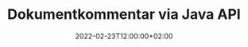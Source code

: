 ---
############################# Static ############################
layout: "product"
date: 2022-02-23T12:00:00+02:00
draft: false

product: "Annotation"
product_tag: "annotation"
platform: "Java"
platform_tag: "java"

############################# Head ############################
head_title: "Java Document Annotation API | Visa och kommentera PDF Word Excel PPTX-bilder"
head_description: "Java Document Annotation API. Visa, tagga, kommentera och kommentera PDF Word DOCX, Excel XLSX, PPTX, EML EMLX, VSS VSD, OTP, CAD och bildfilformat."

############################# Header ##########################
title: "Dokumentkommentar via Java API"
description: "Bygg Java-applikationer med möjligheter att visa och kommentera PDF, HTML, MS Office och andra dokumentformat utan att installera någon extern programvara."
button:
    enable: true
    icon: "fas fa-arrow-down"
    label: "Ladda ner gratis provversion"
    link: "https://downloads.groupdocs.com/annotation/java"

############################# SubMenu #########################
submenu:
    enable: true
    
    left:
        img_alt: "GroupDocs.Annotation for Java"
        image: "https://www.groupdocs.cloud/templates/groupdocs/images/product-logos/groupdocs-annotation-java.png"
        product: "GroupDocs.Annotation"
        platform: "Java"

    middle:
        button:
            # button loop
            - link: "#features"
              text: "Funktioner"

            # button loop
            - link: "https://products.groupdocs.app/annotation"
              text: "Livedemos"

            # button loop
            - link: "https://purchase.groupdocs.com/pricing/annotation/java"
              text: "Prissättning"

    right:
        link_download: "https://downloads.groupdocs.com/annotation"
        link_learn: "https://docs.groupdocs.com/annotation/java/"
        link_buy: "https://purchase.groupdocs.com"

############################# Overview ############################
overview:
    enable: true
    content: |
      GroupDocs.Annotation Java API är en produkt som låter dig arbeta med anteckningar i dokument på olika plattformar och operativsystem, såsom Android, MacOS, Linux, Windows. GroupDocs.Annotation tillhandahåller ett bibliotek med enkelt API som ger många fördelar: om du till exempel behöver hålla data konfidentiell eller välja hur mycket kraft du behöver för att arbeta med biblioteket, eller delvis ändra arbetet med kommentarer, är biblioteket mycket lätt och flexibel.

      GroupDocs.Annotation for Java API låter dig arbeta med olika typer av kommentarer, som inkluderar: Text, Polyline, Area, Underline, Point, Watermark, Arrow, Ellipse, Text Replacement, Distance, Text Field, Resource Redaction etc. Och stöder de flesta populära dokumentformat som: PDF, HTML, Microsoft Office Word, Excel-kalkylblad, PowerPoint-presentationer, Visio, Outlook-e-post, bilder, metafiler, CAD-ritningar och olika andra format. API:et ger möjlighet att få miniatyrbilder av dokumentsidor och stöder import och export av kommentarer till och från PDF-filer.

      Med hjälp av biblioteket kan du [lägga till](/annotation/java/bmp/), [redigera](/annotation/java/bmp/), [extrahera](/annotation/java/bmp/) och [radera](/annotation/java/bmp/) anteckningar från dokument, rotera dokument, ändra miniatyrbildslösning och detta är inte en komplett lista över alla möjligheter. Den erbjuder också en omfattande uppsättning dataobjekt för att anpassa anteckningsegenskaper enligt dina krav inom alla dokumentformat som stöds.

      Att arbeta med GroupDocs.Annotation for Java API är väldigt enkelt och består av bara några få grundläggande steg. Först måste du konfigurera en licens, sedan välja filen som du vill arbeta med, sedan manipulera på något sätt med dokumentkommentarer (ta bort/redigera/extrahera/ta bort) och spara resultatet. För mer information, se produkt [dokumentation](https://docs.groupdocs.com/annotation/java/getting-started/) eller våra [exempel](https://github.com/groupdocs-annotation/GroupDocs.Annotation -för-Java) set.
      
      GroupDocs.Annotation uppdateras regelbundet och ger support till sina kunder, du är alltid välkommen att ställa frågor till oss eller skicka dina idéer eller berätta om dina behov av något nytt och vi implementerar det gärna i våra nya versioner.
    tabs:
      enable: true
      
      ## TAB ONE ##
      tab_one:
        description: |
          Följande är en översikt över GroupDocs.Annotation för Java:
      
        right:
          enable: true
          icon: "fab fa-html5"
          title:  Översikt
          content: |
            * Lägg till anteckningar
            * Exportera kommentarer 
            * Importera kommentarer
            * Svarsbaserade kommentarer
            * Anteckningskompatibilitet
      
      ## TAB TWO ##
      tab_two:
        description: |
          GroupDocs.Annotation för Java stöder alla populära [dokumentfilformat](https://docs.groupdocs.com/annotation/java/supported-document-formats/) inklusive: Microsoft Office, PDF, bilder och många andra.

        left:
          enable: true
          table:
            # table loop
            - title: "Microsoft Office Formats"
              content: |
                * **Word**: [DOC](/annotation/java/doc/), [DOCX](/annotation/java/docx/), [DOCM](/annotation/java/docm/), [DOT](/annotation/java/dot/), [DOTX](/annotation/java/dotx/), [RTF](/annotation/java/rtf/)
                * **Excel**: [XLS](/annotation/java/xls/), [XLSX](/annotation/java/xlsx/), [XLSB](/annotation/java/xlsb/), [XLSM](/annotation/java/xlsm/)
                * **PowerPoint**: [PPT](/annotation/java/ppt/), [PPTX](/annotation/java/pptx/), [PPS](/annotation/java/pps/), [PPSX](/annotation/java/ppsx/), [POTM](/annotation/java/potm/), [POTX](/annotation/java/potx/), [PPSM](/annotation/java/ppsm/), [PPTM](/annotation/java/pptm/), [WMF](/annotation/java/wmf/), [EMF](/annotation/java/emf/)
                * **Outlook**: [EML](/annotation/java/eml/), [EMLX](/annotation/java/emlx/), [MSG](/annotation/java/msg/)
                * **Visio**: [VSS](/annotation/java/vss/), [VST](/annotation/java/vst/), [VSD](/annotation/java/vsd/), [VSDX](/annotation/java/vsdx/), [VSX](/annotation/java/vsx/)

        right:
          enable: true
          table:
            # table loop
            - title: "Other Formats"
              content: |
                * **Portable**: [PDF](/annotation/java/pdf/) (PDF/A-1a, PDF/A-1b, PDF/A-2a)
                * **OpenDocument**: [ODT](/annotation/java/odt/), [ODS](/annotation/java/ods/), [ODP](/annotation/java/odp/)
                * **Images**: [BMP](/annotation/java/bmp/), [JPG](/annotation/java/jpg/), [JPEG](/annotation/java/jpeg/), [TIFF](/annotation/java/tiff/), [TIF](/annotation/java/tif/), [PNG](/annotation/java/png/), [GIF](/annotation/java/gif/), [DCM](/annotation/java/dcm/), [DICOM](/annotation/java/dicom/)
                * **AutoCAD**: [DWG](/annotation/java/dwg/), [DXF](/annotation/java/dxf/), [CAD](/annotation/java/cad/)
                * **Other**: [HTM](/annotation/java/htm/), [HTML](/annotation/java/html/), [CSV](/annotation/java/csv/), [DJVU](/annotation/java/djvu/), [OTP](/annotation/java/otp/), [OTT](/annotation/java/ott/)

      ## TAB THREE ##
      tab_three:
        description: |
          GroupDocs.Annotation for Java stöder följande operativsystem, ramar och pakethanterare:
        
        left:
          enable: true
          table:
            # table loop
            - icon: "fab fa-windows"
              title:  Operativsystem
              content: |
                * Microsoft Windows Desktop
                * Microsoft Windows Server
                * Linux
                * MacOS

            # table loop
            - icon: "fas fa-code"
              title:  Ramar som stöds
              content: |
                * Java 7 (1.7) and above

        right:
          enable: true
          table:
            # table loop
            - icon: "fas fa-cogs"
              title:  Utvecklingsmiljöer
              content: |
                * NetBeans
                * IntelliJ IDEA
                * Eclipse

            # table loop
            - icon: "fas fa-tools"
              title:  Bygg automationsverktyg
              content: |
                * Maven

############################# Features ############################
features:
    enable: true
    title: GroupDocs.Annotation för Java-funktioner

    feature:
      # feature loop
      - icon: "fas fa-copy"
        link: "https://docs.groupdocs.com/annotation/java/add-area-annotation/"
        content: Lägg till områdesanteckning i dokument och länka enkla och kapslade kommentarer

      # feature loop
      - icon: "fas fa-eye"
        link: "https://docs.groupdocs.com/annotation/java/add-arrow-annotation/"
        content: Peka på ett visst innehåll med pilkommentar

      # feature loop
      - icon: "fas fa-bolt"
        link: "https://docs.groupdocs.com/annotation/java/add-watermark-annotation/"
        content: Ställ in textvattenstämplar till PDF, presentationer, Excel-kalkylblad, bilder och diagram i vinklad position
      
      # feature loop
      - icon: "fas fa-file-powerpoint"
        link: "https://docs.groupdocs.com/annotation/java/add-point-annotation/"
        content: Lägg till popupkommentarer till valfri plats i dokumentet med hjälp av punktkommentarer

      # feature loop
      - icon: "fas fa-code"
        link: "https://docs.groupdocs.com/annotation/java/add-polyline-annotation/"
        content: Använd Polyline Annotation för att ansluta sekvens av linjesegment, bågsegment eller båda

      # feature loop
      - icon: "fas fa-cloud"
        link: "https://docs.groupdocs.com/annotation/java/add-ellipse-annotation/"
        content: Lägg till Ellipse-kommentarer till PDF, Word-dokument, kalkylblad, presentationer, diagram och bilder

      # feature loop
      - icon: "fas fa-remove-format"
        link: "https://docs.groupdocs.com/annotation/java/add-watermark-annotation/"
        content: Lägg till vinklade vattenstämplar för PDF, PowerPoint, Excel, bilder och diagram

      # feature loop
      - icon: "fas fa-comment-slash"
        link: "https://docs.groupdocs.com/annotation/java/add-underline-annotation/"
        content: Hämta koordinater för textkommentarer i bildrepresentation av ett dokument

      # feature loop
      - icon: "fas fa-location-arrow"
        link: "https://docs.groupdocs.com/annotation/java/add-annotation-to-the-document/"
        content: Understryka, genomstryka eller ändra specifik text i ett dokument

      # feature loop
      - icon: "fas fa-border-all"
        link: "https://docs.groupdocs.com/annotation/java/add-annotation-to-the-document/"
        content: Lägg till textstämpel eller vattenstämpel & textfält i ett dokument

      # feature loop
      - icon: "fas fa-wrench"
        link: "https://docs.groupdocs.com/annotation/java/add-point-annotation/"
        content: Importera och exportera anteckningar bland Word-dokument och PowerPoint-presentationer

      # feature loop
      - icon: "fas fa-columns"
        link: "https://docs.groupdocs.com/annotation/java/add-strikeout-annotation/"
        content: Annotera Excel-kalkylblad med anteckningstyper för text, textersättning, vattenstämpel och resursredigering

      # feature loop
      - icon: "fas fa-file-word"
        link: "https://docs.groupdocs.com/annotation/java/get-file-info/"
        content: Lägg till polylinje, genomstruken, understruken eller textkommentarer i PowerPoint-presentationer och bilder

      # feature loop
      - icon: "fas fa-envelope"
        link: "https://docs.groupdocs.com/annotation/java/basic-usage/"
        content: Markera punktkommentarer i presentationer med X, Y-koordinater

      # feature loop
      - icon: "fas fa-print"
        link: "https://docs.groupdocs.com/annotation/java/add-strikeout-annotation/"
        content: Lägg till genomstruken, text, understrykning eller polylinjekommentarer till bilder

      # feature loop
      - icon: "fas fa-file-archive"
        link: "https://docs.groupdocs.com/annotation/java/add-link-annotation/"
        content: Hämta dokumentinformation och bilder för Visio-diagram, såsom VSS och VSD
      
      # feature loop
      - icon: "fas fa-file-code"
        link: "https://docs.groupdocs.com/annotation/java/basic-usage/"
        content: Få miniatyrbilder av dokumentsidorna och arbeta med flersidiga TIFF-filer

      # feature loop
      - icon: "fas fa-file-excel"
        link: "https://docs.groupdocs.com/annotation/java/get-file-info/"
        content: Hämta alla anteckningar av ett dokument med ett enda funktionsanrop

      # feature loop
      - icon: "fas fa-heading"
        link: "https://docs.groupdocs.com/annotation/java/add-link-annotation/"
        content: Lägg till länkkommentarer till PDF-, Word- och PowerPoint-presentationer

      # feature loop
      - icon: "fas fa-project-diagram"
        link: "https://docs.groupdocs.com/annotation/java/add-point-annotation/"
        content: SVG Path Parsing-stöd för PDF, Word, Diagram, Slides och andra större dokumentformat

      # feature loop
      - icon: "fas fa-cube"
        link: "https://docs.groupdocs.com/annotation/java/technical-support/"
        content: Stöd för att lägga till vattenstämpelkommentarer i Word-dokument och rensning för textersättning

      # feature loop
      - icon: "fab fa-uncharted"
        link: "https://docs.groupdocs.com/annotation/java/technical-support/"
        content: Stöd för formbearbetning i diagram för textkommentarer
  
      # feature loop
      - icon: "fab fa-uncharted"
        link: "https://docs.groupdocs.com/annotation/java/advanced-usage/"
        content: Spara tid genom att cachelagra förhandsvisningar av dokument för snabbare bearbetning
  
      # feature loop
      - icon: "fab fa-uncharted"
        link: "https://docs.groupdocs.com/annotation/java/add-annotation-to-the-document/"
        content: Annotera enkelt Word-, Excel- och PowerPoint-dokument även med äldre format

      # feature loop
      - icon: "fab fa-uncharted"
        link: "https://docs.groupdocs.com/annotation/java/add-distance-annotation/"
        content: Visa avståndsanteckningstexter för Excel, PowerPoint och diagram

############################# Support ############################
support:
    enable: true

############################# Solutions ############################
solutions:
    enable: true
    title: GroupDocs.Annotation erbjuder API:er för dokumentvisning för andra populära utvecklingsmiljöer

    solution:
        # solution loop
        - img_alt: "GroupDocs.Annotation for .NET"
          image: "https://www.groupdocs.cloud/templates/groupdocs/images/product-logos/groupdocs-annotation-net.png"
          product: "GroupDocs.Annotation"
          platform: ".NET"
          link: "/annotation/net/"

############################# Back to top ###############################
back_to_top:
  enable: true
---
